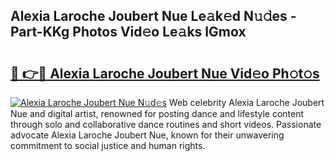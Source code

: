 ## Alexia Laroche Joubert Nue Le𝚊k𝚎d N𝚞𝚍es - Part-KKg Photos Vid𝚎o Le𝚊ks lGmox

# <h2><a href="http://fbax0pl.evod.top/?m=Alexia+Laroche+Joubert+Nue">🔗 👉🔴 Alexia Laroche Joubert Nue Vid𝚎o Ph𝚘t𝚘s</a></h2>

[![Alexia Laroche Joubert Nue N𝚞d𝚎s](https://i.imgur.com/8V9OHl7.gif)](http://fbax0pl.evod.top/?m=Alexia+Laroche+Joubert+Nue)
Web celebrity Alexia Laroche Joubert Nue and digital artist, renowned for posting dance and lifestyle content through solo and collaborative dance routines and short videos. Passionate advocate Alexia Laroche Joubert Nue, known for their unwavering commitment to social justice and human rights. 
